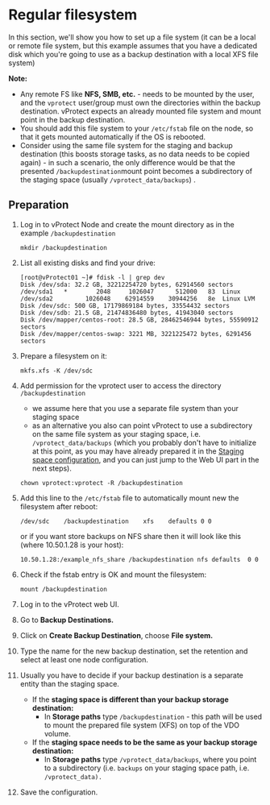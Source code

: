 # Regular filesystem

In this section, we'll show you how to set up a file system \(it can be a local or remote file system, but this example assumes that you have a dedicated disk which you're going to use as a backup destination with a local XFS file system\)

**Note:**

* Any remote FS like **NFS, SMB, etc.** - needs to be mounted by the user, and the `vprotect` user/group must own the directories within the backup destination. vProtect expects an already mounted file system and mount point in the backup destination.
* You should add this file system to your `/etc/fstab` file on the node, so that it gets mounted automatically if the OS is rebooted.
* Consider using the same file system for the staging and backup destination \(this boosts storage tasks, as no data needs to be copied again\) - in such a scenario, the only difference would be that the presented `/backupdestination`mount point becomes a subdirectory of the staging space \(usually `/vprotect_data/backups`\) .

## Preparation

1. Log in to vProtect Node and create the mount directory as in the example `/backupdestination`

   ```text
   mkdir /backupdestination
   ```

2. List all existing disks and find your drive:

   ```text
   [root@vProtect01 ~]# fdisk -l | grep dev
   Disk /dev/sda: 32.2 GB, 32212254720 bytes, 62914560 sectors
   /dev/sda1   *        2048     1026047      512000   83  Linux
   /dev/sda2         1026048    62914559    30944256   8e  Linux LVM
   Disk /dev/sdc: 500 GB, 17179869184 bytes, 33554432 sectors
   Disk /dev/sdb: 21.5 GB, 21474836480 bytes, 41943040 sectors
   Disk /dev/mapper/centos-root: 28.5 GB, 28462546944 bytes, 55590912 sectors
   Disk /dev/mapper/centos-swap: 3221 MB, 3221225472 bytes, 6291456 sectors
   ```

3. Prepare a filesystem on it:

   ```text
   mkfs.xfs -K /dev/sdc
   ```

4. Add permission for the vprotect user to access the directory `/backupdestination`

   * we assume here that you use a separate file system than your staging space
   * as an alternative you also can point vProtect to use a subdirectory on the same file system as your staging space, i.e. `/vprotect_data/backups` \(which you probably don't have to initialize at this point, as you may have already prepared it in the [Staging space configuration](../../common-tasks/staging-space-configuration.md), and you can just jump to the Web UI part in the next steps\). 

   ```text
   chown vprotect:vprotect -R /backupdestination
   ```

5. Add this line to the `/etc/fstab` file to automatically mount new the filesystem after reboot:

   ```text
   /dev/sdc    /backupdestination    xfs    defaults 0 0
   ```

   or if you want store backups on NFS share then it will look like this \(where 10.50.1.28 is your host\):

   ```text
   10.50.1.28:/example_nfs_share /backupdestination nfs defaults  0 0
   ```

6. Check if the fstab entry is OK and mount the filesystem:

   ```text
   mount /backupdestination
   ```

7. Log in to the vProtect web UI.
8. Go to **Backup Destinations.**
9. Click on **Create Backup Destination**, choose **File system.**
10. Type the name for the new backup destination, set the retention and select at least one node configuration.
11. Usually you have to decide if your backup destination is a separate entity than the staging space.
    * If the **staging space is different than your backup storage destination:**
      * In **Storage paths** type `/backupdestination` - this path will be used to mount the prepared file system \(XFS\) on top of the VDO volume.
    * If the **staging space needs to be the same as your backup storage destination:**
      * In **Storage paths** type `/vprotect_data/backups`, where you point to a subdirectory \(i.e. `backups` on your staging space path, i.e. `/vprotect_data).`
12. Save the configuration.
